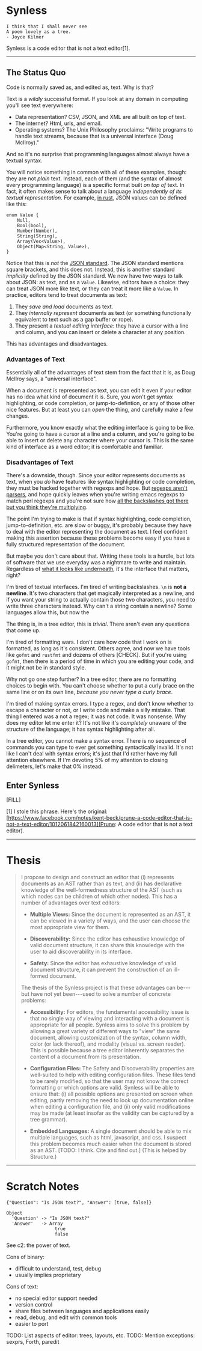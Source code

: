 
# Synless

    I think that I shall never see
    A poem lovely as a tree.
    - Joyce Kilmer

Synless is a code editor that is not a text editor[1].

------

## The Status Quo

Code is normally saved as, and edited as, text. Why is that?

Text is a _wildly_ successful format. If you look at any domain in
computing you'll see text everywhere:

- Data representation? CSV, JSON, and XML are all built on top of text.
- The internet? Html, urls, and email.
- Operating systems? The Unix Philosophy proclaims: "Write
programs to handle text streams, because that is a universal interface
(Doug McIlroy)."

And so it's no surprise that programming languages almost always have
a textual syntax.

You will notice something in common with all of these examples, though: they
are not _plain_ text. Instead, each of them (and the syntax of almost
every programming language) is a specific format built _on top of_
text. In fact, it often makes sense to talk about a language
_independently of its textual representation_. For example,
[in rust](https://docs.serde.rs/serde_json/), JSON values can be
defined like this:

    enum Value {
        Null,
        Bool(bool),
        Number(Number),
        String(String),
        Array(Vec<Value>),
        Object(Map<String, Value>),
    }
    
Notice that this is _not_ the [JSON standard](http://json.org/). The
JSON standard mentions square brackets, and this does not. Instead,
this is another standard _implicitly_ defined by the JSON standard.
We now have two ways to talk about JSON: as text, and as a `Value`.
Likewise, editors have a choice: they can treat JSON more like text,
or they can treat it more like a `Value`. In practice, editors tend to
treat documents as text:

1. They _save and load_ documents as text.
2. They _internally represent_ documents as text (or something
   functionally equivalent to text such as a gap buffer or rope).
3. They present a _textual editing interface_: they have a cursor with
   a line and column, and you can insert or delete a character at any
   position.

This has advantages and disadvantages.

### Advantages of Text

Essentially all of the advantages of text stem from the fact that it
is, as Doug McIlroy says, a "universal interface".

When a document is represented as text, you can edit it even if your
editor has no idea what kind of document it is. Sure, you won't get
syntax highlighting, or code completion, or jump-to-defintion, or any
of those other nice features. But at least you can _open_ the thing,
and carefully make a few changes.

Furthermore, you know exactly what the editing interface is going to
be like. You're going to have a cursor at a line and a column, and
you're going to be able to insert or delete any character where your
cursor is. This is the same kind of interface as a word editor; it is
comfortable and familiar.


### Disadvantages of Text

There's a downside, though. Since your editor represents documents as
text, when you _do_ have features like syntax highlighting or code
completion, they must be hacked together with regexps and hope. But
[regexps aren't parsers](FILL), and hope quickly leaves when you're
writing emacs regexps to match perl regexps and you're not sure how
[all the backslashes got there but you think they're multiplying](https://github.com/jrockway/cperl-mode/blob/master/cperl-mode.el#L8224).

The point I'm trying to make is that if syntax highlighting, code
completion, jump-to-definition, etc. are slow or buggy, it's probably
because they have to deal with the editor representing the document as
text. I feel confident making this assertion because these problems
become easy if you have a fully structured representation of the
document.

But maybe you don't care about that. Writing these tools is a hurdle,
but lots of software that we use everyday was a nightmare to write and
maintain. Regardless of [what it looks like underneath](FILL), it's
the interface that matters, right?

I'm tired of textual interfaces. I'm tired of writing backslashes.
`\n` is **not a newline**. It's two characters that get magically
interpreted as a newline, and if you want your string to actually
contain those two characters, you need to write three characters
instead. Why can't a string contain a newline? Some languages allow
this, but now the 

The thing is, in a tree editor, this is _trivial_. There aren't even
any questions that come up.

I'm tired of formatting wars. I don't care how code that I work on is
formatted, as long as it's consistent. Others agree, and now we have
tools like `gofmt` and `rustfmt` and dozens of others [CHECK]. But if
you're using `gofmt`, then there is a period of time in which you are
editing your code, and it might not be in standard style.

Why not go one step further? In a tree editor, there are no formatting
choices to begin with. You can't choose whether to put a curly brace
on the same line or on its own line, _because you never type a curly
brace_.

I'm tired of making syntax errors. I type a regex, and don't know
whether to escape a character or not, or I write code and make a silly
mistake. That thing I entered was a not a regex; it was not code. It
was nonsense. Why does my editor let me enter it? It's not like it's
_completely_ unaware of the structure of the language; it has syntax
highlighting after all.

In a tree editor, you cannot make a syntax error. There is no sequence
of commands you can type to ever get something syntactically invalid.
It's not like I can't deal with syntax errors; it's just that I'd
rather have my full attention elsewhere. If I'm devoting 5% of my
attention to closing delimeters, let's make that 0% instead.

<!-- I'm tired of searching for a variable name, and getting results that
are in a comment. Those are completely different kinds of things; it
doesn't make semantic sense to mix them up. -->

<!-- and hope quickly leaves after you
somehow get Paredit into a state where your lisp has an odd number of
parens, and now Paredit is dutifully enforcing that your parens never
again be balanced. -->

## Enter Synless

[FILL]

[1] I stole this phrase. Here's the original: [https://www.facebook.com/notes/kent-beck/prune-a-code-editor-that-is-not-a-text-editor/1012061842160013](Prune: A code editor that is not a text editor).

------

# Thesis

> I propose to design and construct an editor that (i) represents
> documents as an AST rather than as text, and (ii) has declarative
> knowledge of the well-formedness structure of the AST (such as which
> nodes can be children of which other nodes). This has a number of
> advantages over text editors:
>
> - **Multiple Views:** Since the document is represented as an AST,
> it can be viewed in a variety of ways, and the user can choose the
> most appropriate view for them.
>
> - **Discoverability:** Since the editor has exhaustive knowledge of
> valid document structure, it can share this knowledge with the user
> to aid discoverability in its interface.
>
> - **Safety:** Since the editor has exhaustive knowledge of valid
> document structure, it can prevent the construction of an
> ill-formed document.
>
> The thesis of the Synless project is that these advantages can
> be---but have not yet been---used to solve a number of concrete
> problems:
>
> - **Accessibility:** For editors, the fundamental accessibility
> issue is that no single way of viewing and interacting with a
> document is appropriate for all people. Synless aims to solve this
> problem by allowing a great variety of different ways to "view" the
> same document, allowing customization of the syntax, column width,
> color (or lack thereof), and modality (visual vs. screen reader).
> This is possible because a tree editor inherently separates the
> content of a document from its presentation.
>
> - **Configuration Files:** The Safety and Discoverability properties
> are well-suited to help with editing configuration files. These
> files tend to be rarely modified, so that the user may not know the
> correct formatting or which options are valid. Synless will be able
> to ensure that: (i) all possible options are presented on screen
> when editing, partly removing the need to look up documentation
> online when editing a configuration file, and (ii) only valid
> modifications may be made (at least insofar as the validity can be
> captured by a tree grammar).
>
> - **Embedded Languages:** A single document should be able to
> mix multiple languages, such as html, javascript, and css. I suspect
> this problem becomes much easier when the document is stored as an
> AST. [TODO: I think. Cite and find out.] (This is helped by Structure.)

------

# Scratch Notes

    {"Question": "Is JSON text?", "Answer": [true, false]}

    Object
      'Question' -> "Is JSON text?"
      'Answer'   -> Array
                      true
                      false

See c2: the power of text.

Cons of binary:

- difficult to understand, test, debug
- usually implies proprietary

Cons of text:

- no special editor support needed
- version control
- share files between languages and applications easily
- read, debug, and edit with common tools
- easier to port

TODO: List aspects of editor: trees, layouts, etc.
TODO: Mention exceptions: sexprs, Forth, paredit
